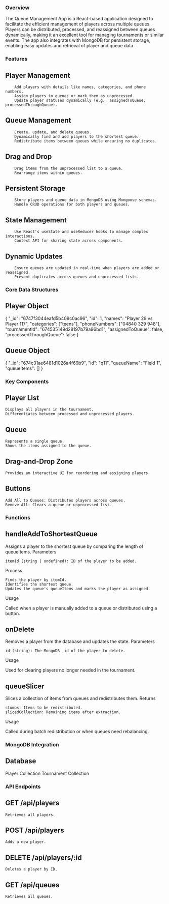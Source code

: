### Overview

The Queue Management App is a React-based application designed to facilitate the efficient management of players across multiple queues. Players can be distributed, processed, and reassigned between queues dynamically, making it an excellent tool for managing tournaments or similar events. The app also integrates with MongoDB for persistent storage, enabling easy updates and retrieval of player and queue data.

### Features

## Player Management

        Add players with details like names, categories, and phone numbers.
        Assign players to queues or mark them as unprocessed.
        Update player statuses dynamically (e.g., assignedToQueue, processedThroughQueue).

## Queue Management

        Create, update, and delete queues.
        Dynamically find and add players to the shortest queue.
        Redistribute items between queues while ensuring no duplicates.

## Drag and Drop

        Drag items from the unprocessed list to a queue.
        Rearrange items within queues.

## Persistent Storage

        Store players and queue data in MongoDB using Mongoose schemas.
        Handle CRUD operations for both players and queues.

## State Management

        Use React's useState and useReducer hooks to manage complex interactions.
        Context API for sharing state across components.

## Dynamic Updates

        Ensure queues are updated in real-time when players are added or reassigned.
        Prevent duplicates across queues and unprocessed lists.

### Core Data Structures

## Player Object

{
"\_id": "6747f3044eafd5b409c0ac96",
"id": 1,
"names": "Player 29 vs Player 117",
"categories": ["teens"],
"phoneNumbers": ["04840 329 948"],
"tournamentId": "674535149d28197b79a96bd1",
"assignedToQueue": false,
"processedThroughQueue": false
}

## Queue Object

{
"\_id": "674c31ae6481d1026a4f69b9",
"id": "q11",
"queueName": "Field 1",
"queueItems": []
}

### Key Components

## Player List

    Displays all players in the tournament.
    Differentiates between processed and unprocessed players.

## Queue

    Represents a single queue.
    Shows the items assigned to the queue.

## Drag-and-Drop Zone

    Provides an interactive UI for reordering and assigning players.

## Buttons

    Add All to Queues: Distributes players across queues.
    Remove All: Clears a queue or unprocessed list.

### Functions

## handleAddToShortestQueue

Assigns a player to the shortest queue by comparing the length of queueItems.
Parameters

    itemId (string | undefined): ID of the player to be added.

Process

    Finds the player by itemId.
    Identifies the shortest queue.
    Updates the queue's queueItems and marks the player as assigned.

Usage

Called when a player is manually added to a queue or distributed using a button.

## onDelete

Removes a player from the database and updates the state.
Parameters

    id (string): The MongoDB _id of the player to delete.

Usage

Used for clearing players no longer needed in the tournament.

## queueSlicer

Slices a collection of items from queues and redistributes them.
Returns

    stumps: Items to be redistributed.
    slicedCollection: Remaining items after extraction.

Usage

Called during batch redistribution or when queues need rebalancing.

### MongoDB Integration

## Database

Player Collection
Tournament Collection

### API Endpoints

## GET /api/players

    Retrieves all players.

## POST /api/players

    Adds a new player.

## DELETE /api/players/:id

    Deletes a player by ID.

## GET /api/queues

    Retrieves all queues.
